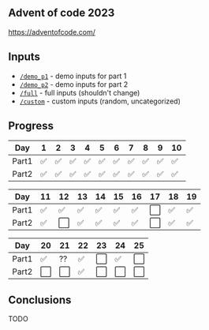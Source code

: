 ## Advent of code 2023
https://adventofcode.com/

## Inputs
 - [`/demo_p1`](/demo_p1) - demo inputs for part 1
 - [`/demo_p2`](/demo_p2) - demo inputs for part 2
 - [`/full`](/full) - full inputs (shouldn't change)
 - [`/custom`](/custom) - custom inputs (random, uncategorized)

## Progress

| Day   | 1 | 2 | 3 | 4 | 5 | 6 | 7 | 8 | 9 | 10 |
|-------|---|---|---|---|---|---|---|---|---|----|
| Part1 | ✅ | ✅ | ✅ | ✅ | ✅ | ✅ | ✅ | ✅ | ✅ | ✅  |
| Part2 | ✅ | ✅ | ✅ | ✅ | ✅ | ✅ | ✅ | ✅ | ✅ | ✅  |

| Day   | 11 | 12 | 13 | 14 | 15 | 16 | 17 | 18 | 19 |
|-------|----|----|----|----|----|----|----|----|----|
| Part1 | ✅  | ✅  | ✅  | ✅  | ✅  | ✅  | ⬜  | ✅  | ✅  |
| Part2 | ✅  | ⬜  | ✅  | ✅  | ✅  | ✅  | ⬜  | ✅  | ✅  |

| Day   | 20 | 21 | 22 | 23 | 24 | 25 |
|-------|----|----|----|----|----|----|
| Part1 | ✅  | ?? | ✅  | ⬜  | ✅  | ⬜  |
| Part2 | ⬜  | ⬜  | ✅  | ⬜  | ⬜  | ⬜  |

## Conclusions
TODO